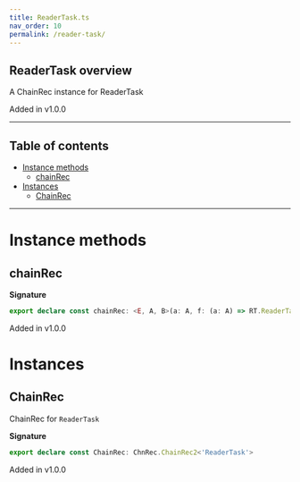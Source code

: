 ```yaml
---
title: ReaderTask.ts
nav_order: 10
permalink: /reader-task/
---
```


## ReaderTask overview

A ChainRec instance for ReaderTask

Added in v1.0.0

---

<h2 class="text-delta">Table of contents</h2>

- [Instance methods](#instance-methods)
  - [chainRec](#chainrec)
- [Instances](#instances)
  - [ChainRec](#chainrec)

---

# Instance methods

## chainRec

**Signature**

```ts
export declare const chainRec: <E, A, B>(a: A, f: (a: A) => RT.ReaderTask<E, E.Either<A, B>>) => RT.ReaderTask<E, B>
```

Added in v1.0.0

# Instances

## ChainRec

ChainRec for `ReaderTask`

**Signature**

```ts
export declare const ChainRec: ChnRec.ChainRec2<'ReaderTask'>
```

Added in v1.0.0
